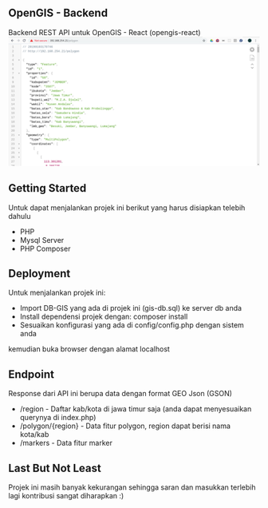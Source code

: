 ## OpenGIS - Backend
Backend REST API untuk OpenGIS - React (opengis-react)
<img src="https://github.com/abudawud/opengis-backend/blob/master/doc/screenshoot-1.png">

## Getting Started
Untuk dapat menjalankan projek ini berikut yang harus disiapkan telebih dahulu
* PHP
* Mysql Server
* PHP Composer

## Deployment
Untuk menjalankan projek ini:
* Import DB-GIS yang ada di projek ini (gis-db.sql) ke server db anda
* Install dependensi projek dengan: composer install
* Sesuaikan konfigurasi yang ada di config/config.php dengan sistem anda

kemudian buka browser dengan alamat localhost

## Endpoint
Response dari API ini berupa data dengan format GEO Json (GSON)
* /region - Daftar kab/kota di jawa timur saja (anda dapat menyesuaikan querynya di index.php)
* /polygon/{region} - Data fitur polygon, region dapat berisi nama kota/kab
* /markers - Data fitur marker

## Last But Not Least
Projek ini masih banyak kekurangan sehingga saran dan masukkan terlebih lagi kontribusi sangat diharapkan :)
